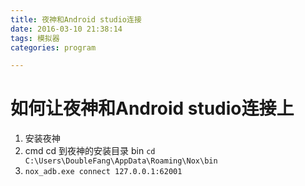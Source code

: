 ```yaml
---
title: 夜神和Android studio连接
date: 2016-03-10 21:38:14
tags: 模拟器
categories: program

---
```


# 如何让夜神和Android studio连接上
1. 安装夜神
2. cmd cd 到夜神的安装目录 bin `cd C:\Users\DoubleFang\AppData\Roaming\Nox\bin`
3. `nox_adb.exe connect 127.0.0.1:62001`